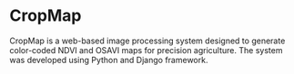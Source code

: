 # CropMap
CropMap is a web-based image processing system designed to generate color-coded NDVI and OSAVI maps for precision agriculture. The system was developed using Python and Django framework.

